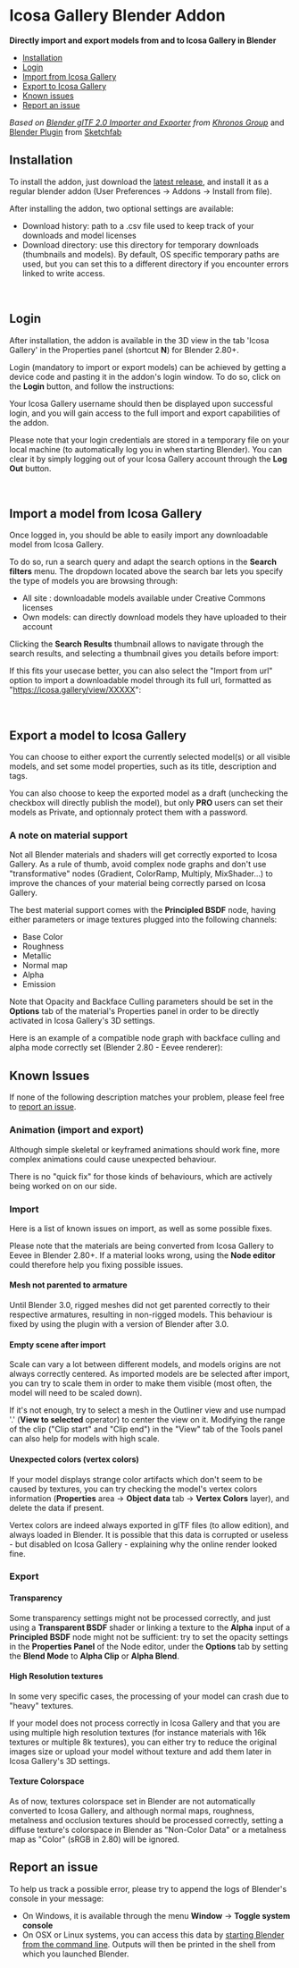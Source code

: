 # Icosa Gallery Blender Addon

**Directly import and export models from and to Icosa Gallery in Blender**

* [Installation](#installation)
* [Login](#login)
* [Import from Icosa Gallery](#import-a-model-from-icosa-gallery)
* [Export to Icosa Gallery](#export-a-model-to-icosa-gallery)
* [Known issues](#known-issues)
* [Report an issue](#report-an-issue)

*Based on [Blender glTF 2.0 Importer and Exporter](https://github.com/KhronosGroup/glTF-Blender-IO) from [Khronos Group](https://github.com/KhronosGroup)*
and [Blender Plugin](https://github.com/sketchfab/blender-plugin) from [Sketchfab](https://github.com/sketchfab)


## Installation

To install the addon, just download the [latest release](https://github.com/icosa-foundation/icosa-blender-plugin/releases/latest), and install it as a regular blender addon (User Preferences -> Addons -> Install from file).

After installing the addon, two optional settings are available:

* Download history: path to a .csv file used to keep track of your downloads and model licenses
* Download directory: use this directory for temporary downloads (thumbnails and models). By default, OS specific temporary paths are used, but you can set this to a different directory if you encounter errors linked to write access.

[//]: # (<p align="center"><img style="max-width:100%" src="https://user-images.githubusercontent.com/52042414/158475442-3e6c90c3-983d-4d91-8f58-f8c3d20216dc.jpg"></p>)

<br>

## Login

After installation, the addon is available in the 3D view in the tab 'Icosa Gallery' in the Properties panel (shortcut **N**) for Blender 2.80+.

Login (mandatory to import or export models) can be achieved by getting a device code and pasting it in the addon's login window. To do so, click on the **Login** button, and follow the instructions:

[//]: # (<p align="center"><img style="max-width:100%" src="https://user-images.githubusercontent.com/52042414/158475448-e229e9b3-309f-4701-bcf5-c134f6752ce5.jpg"></p>)

Your Icosa Gallery username should then be displayed upon successful login, and you will gain access to the full import and export capabilities of the addon. 

Please note that your login credentials are stored in a temporary file on your local machine (to automatically log you in when starting Blender). You can clear it by simply logging out of your Icosa Gallery account through the **Log Out** button.

<br>

## Import a model from Icosa Gallery

Once logged in, you should be able to easily import any downloadable model from Icosa Gallery. 

[//]: # (<p align="center"><img style="max-width:100%" src="https://user-images.githubusercontent.com/52042414/158475452-3bce2d73-5e46-4ce9-a4fc-f6a6a7e1904c.jpg"></p>)

To do so, run a search query and adapt the search options in the **Search filters** menu. The dropdown located above the search bar lets you specify the type of models you are browsing through:

* All site : downloadable models available under Creative Commons licenses
* Own models: can directly download models they have uploaded to their account

Clicking the **Search Results** thumbnail allows to navigate through the search results, and selecting a thumbnail gives you details before import:

[//]: # (<p align="center"><img style="max-width:100%" src="https://user-images.githubusercontent.com/52042414/158475456-0c6c1f68-10a4-4a35-997b-9b175e4accc7.jpg"></p>)

If this fits your usecase better, you can also select the "Import from url" option to import a downloadable model through its full url, formatted as "https://icosa.gallery/view/XXXXX":

[//]: # (<p align="center"><img style="max-width:100%" src="https://user-images.githubusercontent.com/52042414/158480653-568f6a91-bcd4-4009-b927-4d5ffc400658.png"></p>)

<br>

## Export a model to Icosa Gallery

You can choose to either export the currently selected model(s) or all visible models, and set some model properties, such as its title, description and tags.

You can also choose to keep the exported model as a draft (unchecking the checkbox will directly publish the model), but only **PRO** users can set their models as Private, and optionnaly protect them with a password.

[//]: # (Finally, an option is given to [reupload a model]&#40;https://help.sketchfab.com/hc/en-us/articles/203064088-Reuploading-a-Model&#41; by specifying the model's full url, formatted as "http://sketchfab.com/3d-models/model-name-XXXX" &#40;or "https://sketchfab.com/orgs/OrgName/3d-models/model-name-XXXX" for organizations' models&#41;. Make sure to double check the model link you are reuploading to before proceeding.)

[//]: # (<p align="center"><img style="max-width:100%" src="https://user-images.githubusercontent.com/52042414/158475447-010d167e-42ae-4854-879f-137adda2fa61.jpg"></p>)

### A note on material support

Not all Blender materials and shaders will get correctly exported to Icosa Gallery. As a rule of thumb, avoid complex node graphs and don't use "transformative" nodes (Gradient, ColorRamp, Multiply, MixShader...) to improve the chances of your material being correctly parsed on Icosa Gallery.

The best material support comes with the **Principled BSDF** node, having either parameters or image textures plugged into the following channels:

* Base Color
* Roughness
* Metallic
* Normal map
* Alpha
* Emission

Note that Opacity and Backface Culling parameters should be set in the **Options** tab of the material's Properties panel in order to be directly activated in Icosa Gallery's 3D settings. 

Here is an example of a compatible node graph with backface culling and alpha mode correctly set (Blender 2.80 - Eevee renderer):

[//]: # (<p align="center"><img style="max-width:100%" src="https://user-images.githubusercontent.com/52042414/64164529-b4070380-ce43-11e9-8602-995b083ac722.jpg"></p>)


## Known Issues

If none of the following description matches your problem, please feel free to [report an issue](#report-an-issue).

### Animation (import and export)

Although simple skeletal or keyframed animations should work fine, more complex animations could cause unexpected behaviour.

There is no "quick fix" for those kinds of behaviours, which are actively being worked on on our side.

### Import

Here is a list of known issues on import, as well as some possible fixes. 

Please note that the materials are being converted from Icosa Gallery to Eevee in Blender 2.80+. If a material looks wrong, using the **Node editor** could therefore help you fixing possible issues.

#### Mesh not parented to armature

Until Blender 3.0, rigged meshes did not get parented correctly to their respective armatures, resulting in non-rigged models. This behaviour is fixed by using the plugin with a version of Blender after 3.0.

#### Empty scene after import

Scale can vary a lot between different models, and models origins are not always correctly centered. As imported models are be selected after import, you can try to scale them in order to make them visible (most often, the model will need to be scaled down).

If it's not enough, try to select a mesh in the Outliner view and use numpad '.' (**View to selected** operator) to center the view on it. Modifying the range of the clip ("Clip start" and "Clip end") in the "View" tab of the Tools panel can also help for models with high scale.

#### Unexpected colors (vertex colors)

If your model displays strange color artifacts which don't seem to be caused by textures, you can try checking the model's vertex colors information (**Properties** area -> **Object data** tab -> **Vertex Colors** layer), and delete the data if present.

Vertex colors are indeed always exported in glTF files (to allow edition), and always loaded in Blender. It is possible that this data is corrupted or useless - but disabled on Icosa Gallery - explaining why the online render looked fine.

### Export

#### Transparency

Some transparency settings might not be processed correctly, and just using a **Transparent BSDF** shader or linking a texture to the **Alpha** input of a **Principled BSDF** node might not be sufficient: try to set the opacity settings in the **Properties Panel** of the Node editor, under the **Options** tab by setting the **Blend Mode** to **Alpha Clip** or **Alpha Blend**.

#### High Resolution textures

In some very specific cases, the processing of your model can crash due to "heavy" textures. 

If your model does not process correctly in Icosa Gallery and that you are using multiple high resolution textures (for instance materials with 16k textures or multiple 8k textures), you can either try to reduce the original images size or upload your model without texture and add them later in Icosa Gallery's 3D settings.

#### Texture Colorspace

As of now, textures colorspace set in Blender are not automatically converted to Icosa Gallery, and although normal maps, roughness, metalness and occlusion textures should be processed correctly, setting a diffuse texture's colorspace in Blender as "Non-Color Data" or a metalness map as "Color" (sRGB in 2.80) will be ignored.


## Report an issue

[//]: # (If you feel like you've encountered a bug not listed in the [known issues]&#40;#known-issues&#41;, or that the addon lacks an important feature, you can contact us through [Icosa Gallery's Help Center]&#40;https://help.sketchfab.com/hc/en-us/requests/new?type=exporters&subject=Blender+Plugin&#41; &#40;or directly from the addon through the **Report an issue** button&#41;.)

To help us track a possible error, please try to append the logs of Blender's console in your message:
 
* On Windows, it is available through the menu **Window** -> **Toggle system console**
* On OSX or Linux systems, you can access this data by [starting Blender from the command line](https://docs.blender.org/manual/en/dev/render/workflows/command_line.html). Outputs will then be printed in the shell from which you launched Blender.
